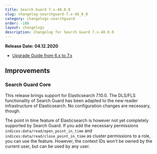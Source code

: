 ```yaml
---
title: Search Guard 7.x-48.0.0
slug: changelog-searchguard-7.x-48_0_0
category: changelogs-searchguard
order: -100
layout: changelogs
description: Changelog for Search Guard 7.x-48.0.0	
---
```


<!--- Copyright 2020 floragunn GmbH -->

**Release Date: 04.12.2020**

* [Upgrade Guide from 6.x to 7.x](../_docs_installation/installation_upgrading_6_7.md)

## Improvements



### Search Guard Core

This release brings support for Elasticsearch 7.10.0. The DLS/FLS functionality of Search Guard has been adapted to the new reader infrastructure of Elasticsearch. No configuration changes are necessary, though.

The point in time feature of Elasticsearch is however not yet completely supported by Search Guard. If you add the necessary permissions `indices:data/read/open_point_in_time` and `indices:data/read/close_point_in_time` as cluster permissions to a role, you can use the feature. However, the context IDs won't be owned by the current user, but can be used by any user.
<p />


